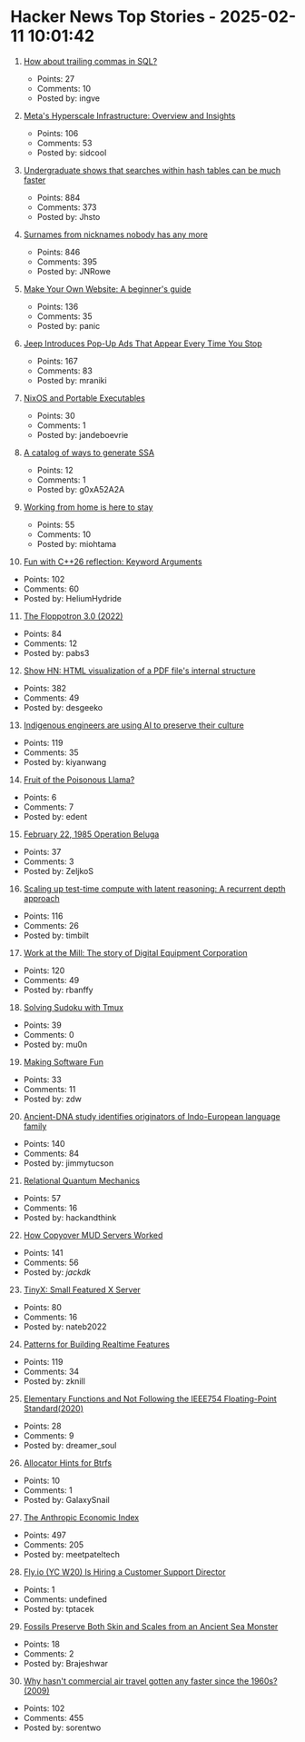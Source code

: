 # Hacker News Top Stories - 2025-02-11 10:01:42

1. [How about trailing commas in SQL?](http://peter.eisentraut.org/blog/2025/02/11/how-about-trailing-commas-in-sql)
   - Points: 27
   - Comments: 10
   - Posted by: ingve

2. [Meta's Hyperscale Infrastructure: Overview and Insights](https://cacm.acm.org/research/metas-hyperscale-infrastructure-overview-and-insights/)
   - Points: 106
   - Comments: 53
   - Posted by: sidcool

3. [Undergraduate shows that searches within hash tables can be much faster](https://www.quantamagazine.org/undergraduate-upends-a-40-year-old-data-science-conjecture-20250210/)
   - Points: 884
   - Comments: 373
   - Posted by: Jhsto

4. [Surnames from nicknames nobody has any more](https://blog.plover.com/lang/etym/nickname-names.html)
   - Points: 846
   - Comments: 395
   - Posted by: JNRowe

5. [Make Your Own Website: A beginner's guide](https://web.pixelshannon.com/make/)
   - Points: 136
   - Comments: 35
   - Posted by: panic

6. [Jeep Introduces Pop-Up Ads That Appear Every Time You Stop](https://tech.slashdot.org/story/25/02/11/0016258/jeep-introduces-pop-up-ads-that-appear-every-time-you-stop)
   - Points: 167
   - Comments: 83
   - Posted by: mraniki

7. [NixOS and Portable Executables](http://jackkelly.name/blog/archives/2025/01/15/nixos_and_actually_portable_executables/index.html)
   - Points: 30
   - Comments: 1
   - Posted by: jandeboevrie

8. [A catalog of ways to generate SSA](https://bernsteinbear.com/blog/ssa/)
   - Points: 12
   - Comments: 1
   - Posted by: g0xA52A2A

9. [Working from home is here to stay](https://wolfstreet.com/2025/02/10/there-hasnt-been-much-if-any-reduction-in-wfh-in-over-2-years-despite-all-the-hype-about-rto/)
   - Points: 55
   - Comments: 10
   - Posted by: miohtama

10. [Fun with C++26 reflection: Keyword Arguments](https://pydong.org/posts/KwArgs/)
   - Points: 102
   - Comments: 60
   - Posted by: HeliumHydride

11. [The Floppotron 3.0 (2022)](https://silent.org.pl/home/2022/06/13/the-floppotron-3-0/)
   - Points: 84
   - Comments: 12
   - Posted by: pabs3

12. [Show HN: HTML visualization of a PDF file's internal structure](https://github.com/desgeeko/pdfsyntax/blob/main/docs/browse.md)
   - Points: 382
   - Comments: 49
   - Posted by: desgeeko

13. [Indigenous engineers are using AI to preserve their culture](https://www.nbcnews.com/tech/innovation/indigenous-engineers-are-using-ai-preserve-culture-rcna176012)
   - Points: 119
   - Comments: 35
   - Posted by: kiyanwang

14. [Fruit of the Poisonous Llama?](https://shkspr.mobi/blog/2023/07/fruit-of-the-poisonous-llama/)
   - Points: 6
   - Comments: 7
   - Posted by: edent

15. [February 22, 1985 Operation Beluga](https://todayinhistory.blog/2024/02/22/february-22-1985-operation-beluga/)
   - Points: 37
   - Comments: 3
   - Posted by: ZeljkoS

16. [Scaling up test-time compute with latent reasoning: A recurrent depth approach](https://arxiv.org/abs/2502.05171)
   - Points: 116
   - Comments: 26
   - Posted by: timbilt

17. [Work at the Mill: The story of Digital Equipment Corporation](https://www.abortretry.fail/p/work-at-the-mill)
   - Points: 120
   - Comments: 49
   - Posted by: rbanffy

18. [Solving Sudoku with Tmux](https://willhbr.net/2024/12/27/solving-sudoku-with-tmux/)
   - Points: 39
   - Comments: 0
   - Posted by: mu0n

19. [Making Software Fun](https://furbo.org/2025/02/07/making-software-fun/)
   - Points: 33
   - Comments: 11
   - Posted by: zdw

20. [Ancient-DNA study identifies originators of Indo-European language family](https://hms.harvard.edu/news/ancient-dna-study-identifies-originators-indo-european-language-family)
   - Points: 140
   - Comments: 84
   - Posted by: jimmytucson

21. [Relational Quantum Mechanics](https://plato.stanford.edu/entries/qm-relational/)
   - Points: 57
   - Comments: 16
   - Posted by: hackandthink

22. [How Copyover MUD Servers Worked](http://jackkelly.name/blog/archives/2025/02/06/how_copyover_mud_servers_worked/)
   - Points: 141
   - Comments: 56
   - Posted by: _jackdk_

23. [TinyX: Small Featured X Server](https://github.com/tinycorelinux/tinyx)
   - Points: 80
   - Comments: 16
   - Posted by: nateb2022

24. [Patterns for Building Realtime Features](https://zknill.io/posts/patterns-for-building-realtime/)
   - Points: 119
   - Comments: 34
   - Posted by: zknill

25. [Elementary Functions and Not Following the IEEE754 Floating-Point Standard(2020)](http://www.hlsl.co.uk/blog/2020/1/29/ieee754-is-not-followed)
   - Points: 28
   - Comments: 9
   - Posted by: dreamer_soul

26. [Allocator Hints for Btrfs](https://wiki.tnonline.net/w/Btrfs/Allocator_Hints)
   - Points: 10
   - Comments: 1
   - Posted by: GalaxySnail

27. [The Anthropic Economic Index](https://www.anthropic.com/news/the-anthropic-economic-index)
   - Points: 497
   - Comments: 205
   - Posted by: meetpateltech

28. [Fly.io (YC W20) Is Hiring a Customer Support Director](undefined)
   - Points: 1
   - Comments: undefined
   - Posted by: tptacek

29. [Fossils Preserve Both Skin and Scales from an Ancient Sea Monster](https://www.nytimes.com/2025/02/06/science/plesiosaur-fossils-skin-scales.html)
   - Points: 18
   - Comments: 2
   - Posted by: Brajeshwar

30. [Why hasn't commercial air travel gotten any faster since the 1960s? (2009)](https://engineering.mit.edu/engage/ask-an-engineer/why-hasnt-commercial-air-travel-gotten-any-faster-since-the-1960s/)
   - Points: 102
   - Comments: 455
   - Posted by: sorentwo

